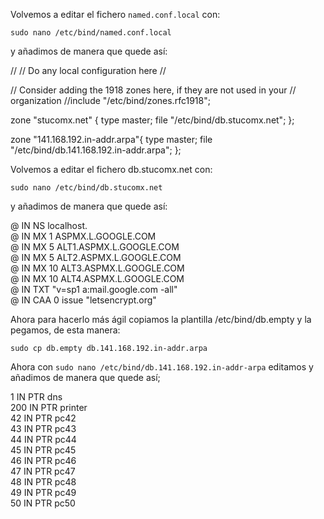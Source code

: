 
Volvemos a editar el fichero `named.conf.local` con:
<pre><code>sudo nano /etc/bind/named.conf.local</code></pre>
y añadimos de manera que quede así:

//
// Do any local configuration here
//

// Consider adding the 1918 zones here, if they are not used in your
// organization
//include "/etc/bind/zones.rfc1918";

zone "stucomx.net" {
    type master;
    file "/etc/bind/db.stucomx.net";
};

zone "141.168.192.in-addr.arpa"{
    type master;
    file "/etc/bind/db.141.168.192.in-addr.arpa";
};





Volvemos a editar el fichero db.stucomx.net con:
<pre><code>sudo nano /etc/bind/db.stucomx.net</code></pre>
y añadimos de manera que quede así:

@        IN       NS       localhost.\
@   IN  MX  1   ASPMX.L.GOOGLE.COM\
@   IN  MX  5   ALT1.ASPMX.L.GOOGLE.COM\
@   IN  MX  5   ALT2.ASPMX.L.GOOGLE.COM\
@   IN  MX  10   ALT3.ASPMX.L.GOOGLE.COM\
@   IN  MX  10   ALT4.ASPMX.L.GOOGLE.COM\
@   IN  TXT "v=sp1 a:mail.google.com -all"\
@ IN  CAA    0   issue "letsencrypt.org"

Ahora para hacerlo más ágil copiamos la plantilla /etc/bind/db.empty y la pegamos, de esta manera:

<pre><code>sudo cp db.empty db.141.168.192.in-addr.arpa</code></pre>

Ahora con `sudo nano /etc/bind/db.141.168.192.in-addr-arpa` editamos y añadimos de manera que quede así;


1   IN  PTR dns\
200 IN  PTR printer\
42  IN  PTR pc42\
43  IN  PTR pc43\
44  IN  PTR pc44\
45  IN  PTR pc45\
46  IN  PTR pc46\
47  IN  PTR pc47\
48  IN  PTR pc48\
49  IN  PTR pc49\
50  IN  PTR pc50